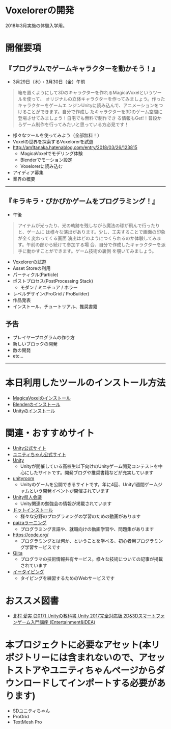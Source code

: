 # Voxelorerの開発
2018年3月実施の体験入学用。

# 開催要項
## 『プログラムでゲームキャラクターを動かそう！』
- 3月29日（木）・3月30日（金）午前

>箱を置くようにして3Dのキャラクターを作れるMagicaVoxelというツールを使って、
>オリジナルの立体キャラクターを作ってみましょう。作ったキャラクターをゲームエ
>ンジンUnityに読み込んで、アニメーションをつけることができます。自分で作成し
>たキャラクターを3Dのゲーム空間に登場させてみましょう！自宅でも無料で制作でき
>る情報もGet!！普段からゲーム制作を行ってみたいと思っている方必見です！

- 様々なツールを使ってみよう（全部無料！）
- Voxelの世界を探索するVoxelorerを試遊
- http://am1tanaka.hatenablog.com/entry/2018/03/26/123815
  - MagicaVoxelでモデリング体験
  - Blenderでモーション設定
  - Voxelorerに読み込む
- アイディア募集
- 業界の概要

---

## 『キラキラ・ぴかぴかゲームをプログラミング！』
- 午後

>アイテムが光ったり、光の軌跡を残しながら魔法の球が飛んで行ったりと、ゲームに
>は様々な演出があります。少し、工夫することで画面の印象が全く変わってくる画面
>演出はどのようにつくられるのか体験してみます。午前の部から続けて参加する場
>合、自分で作成したキャラクターを派手に動かすことができます。ゲーム技術の裏側
>を覗いてみましょう。

- Voxelorerの試遊
- Asset Storeの利用
- パーティクル(Particle)
- ポストプロセス(PostProcessing Stack)
  - モダン / ミニチュア / ホラー
- レベルデザイン(ProGrid / ProBuilder)
- 作品発表
- インストール、チュートリアル、推奨書籍

## 予告
- プレイヤープログラムの作り方
- 新しいブロックの開発
- 敵の開発
- etc...

---

# 本日利用したツールのインストール方法
- [MagicaVoxelのインストール](http://am1tanaka.hatenablog.com/entry/2018/03/25/162241)
- [Blenderのインストール](http://am1tanaka.hatenablog.com/entry/2018/03/25/142853)
- [Unityのインストール](https://am1.jp/unity/getting-started)

# 関連・おすすめサイト
- [Unity公式サイト](http://japan.unity3d.com/)
- [ユニティちゃん公式サイト](http://unity-chan.com/)
- [Unity](https://inter-high.unity3d.jp/)
  - Unityが開催している高校生以下向けのUnityゲーム開発コンテストを中心にしたサイトです。開発ブログや推奨書籍などが充実しています
- [unityroom](https://unityroom.com/)
  - Unityのゲームを公開できるサイトです。年に4回、Unity1週間ゲームジャムという開発イベントが開催されています
- [Unity県人会議](https://kenjin.unity3d.jp/)
  - Unity関連の勉強会の情報が掲載されています
- [ドットインストール](http://dotinstall.com/)
  - 様々な分野のプログラミングの学習のための動画があります
- [paizaラーニング](https://paiza.jp/works)
  - プログラミング言語や、就職向けの動画学習や、問題集があります
- https://code.org/
  - プログラミングとは何か、ということを学べる、初心者用プログラミング学習サービスです
- [Qiita](https://qiita.com/)
  - プログラマの技術情報共有サービス。様々な技術についての記事が掲載されています
- [イータイピング](https://www.e-typing.ne.jp/)
  - タイピングを練習するためのWebサービスです

# おススメ図書
- [北村 愛実 (2017) Unityの教科書 Unity 2017完全対応版 2D&3Dスマートフォンゲーム入門講座 (Entertainment&IDEA)](http://www.amazon.co.jp/dp/4797393521/ref=cm_sw_r_tw_dp_U_x_tqBUAbCVN9BWM)

# 本プロジェクトに必要なアセット(本リポジトリーには含まれないので、アセットストアやユニティちゃんページからダウンロードしてインポートする必要があります)
- SDユニティちゃん
- ProGrid
- TextMesh Pro
